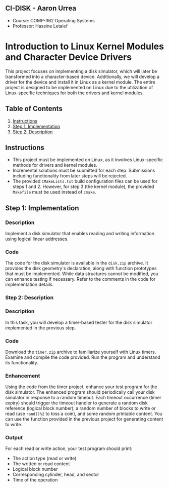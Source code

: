 ## CI-DISK - Aaron Urrea
 - Course: COMP-362 Operating Systems
 - Professor: Hassine Letaief

# Introduction to Linux Kernel Modules and Character Device Drivers

This project focuses on implementing a disk simulator, which will later be transformed into a character-based device. Additionally, we will develop a driver for the device and install it in Linux as a kernel module. The entire project is designed to be implemented on Linux due to the utilization of Linux-specific techniques for both the drivers and kernel modules.

## Table of Contents
1. [Instructions](#instructions)
2. [Step 1: Implementation](#step-1-implementation)
3. [Step 2: Description](#step-2-description)

## Instructions
- This project must be implemented on Linux, as it involves Linux-specific methods for drivers and kernel modules.
- Incremental solutions must be submitted for each step. Submissions including functionality from later steps will be rejected.
- The provided `CMakeLists.txt` build configuration files can be used for steps 1 and 2. However, for step 3 (the kernel module), the provided `Makefile` must be used instead of `cmake`.

## Step 1: Implementation

### Description
Implement a disk simulator that enables reading and writing information using logical linear addresses.

### Code
The code for the disk simulator is available in the `disk.zip` archive. It provides the disk geometry's declaration, along with function prototypes that must be implemented. While data structures cannot be modified, you can enhance testing if necessary. Refer to the comments in the code for implementation details.

### Step 2: Description

### Description
In this task, you will develop a timer-based tester for the disk simulator implemented in the previous step.

### Code
Download the `timer.zip` archive to familiarize yourself with Linux timers. Examine and compile the code provided. Run the program and understand its functionality.

### Enhancement
Using the code from the timer project, enhance your test program for the disk simulator. The enhanced program should periodically call your disk simulator in response to a random timeout. Each timeout occurrence (timer expiry) should trigger the timeout handler to generate a random disk reference (logical block number), a random number of blocks to write or read (use `rand()%2` to toss a coin), and some random printable content. You can use the function provided in the previous project for generating content to write.

### Output
For each read or write action, your test program should print:
- The action type (read or write)
- The written or read content
- Logical block number
- Corresponding cylinder, head, and sector
- Time of the operation

